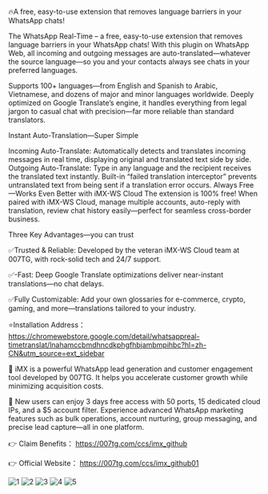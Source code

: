 🔥A free, easy-to-use extension that removes language barriers in your WhatsApp chats!

The WhatsApp Real-Time – a free, easy-to-use extension that removes language barriers in your WhatsApp chats!
With this plugin on WhatsApp Web, all incoming and outgoing messages are auto-translated—whatever the source language—so you and your contacts always see chats in your preferred languages.

Supports 100+ languages—from English and Spanish to Arabic, Vietnamese, and dozens of major and minor languages worldwide. Deeply optimized on Google Translate’s engine, it handles everything from legal jargon to casual chat with precision—far more reliable than standard translators.

Instant Auto-Translation—Super Simple

Incoming Auto-Translate: Automatically detects and translates incoming messages in real time, displaying original and translated text side by side.
Outgoing Auto-Translate: Type in any language and the recipient receives the translated text instantly.  Built-in “failed translation interceptor” prevents untranslated text from being sent if a translation error occurs.
Always Free—Works Even Better with iMX-WS Cloud
The extension is 100% free! When paired with iMX-WS Cloud, manage multiple accounts, auto-reply with translation, review chat history easily—perfect for seamless cross-border business.

Three Key Advantages—you can trust

✅Trusted & Reliable: Developed by the veteran iMX-WS Cloud team at 007TG, with rock-solid tech and 24/7 support.

✅-Fast: Deep Google Translate optimizations deliver near-instant translations—no chat delays.

✅Fully Customizable: Add your own glossaries for e-commerce, crypto, gaming, and more—translations tailored to your industry.

⭐️Installation Address：https://chromewebstore.google.com/detail/whatsappreal-timetranslat/lnahamccbmdhncdkphgfhbjambmpihbc?hl=zh-CN&utm_source=ext_sidebar

👋 iMX is a powerful WhatsApp lead generation and customer engagement tool developed by 007TG. It helps you accelerate customer growth while minimizing acquisition costs.

🎁 New users can enjoy 3 days free access with 50 ports, 15 dedicated cloud IPs, and a $5 account filter. Experience advanced WhatsApp marketing features such as bulk operations, account nurturing, group messaging, and precise lead capture—all in one platform.

👉 Claim Benefits： https://007tg.com/ccs/imx_github

👉 Official Website：	https://007tg.com/ccs/imx_github01   

![1](https://github.com/user-attachments/assets/a9c73cc9-24a8-456e-b6e2-aee69173b6d6)
![2](https://github.com/user-attachments/assets/4f37385c-5461-4e78-a704-07a271a10b7e)
![3](https://github.com/user-attachments/assets/62b757f4-a6cd-47ac-b73f-aff868c75732)
![4](https://github.com/user-attachments/assets/178ad6ef-bc99-4d24-a2a5-1aec996da45c)
![5](https://github.com/user-attachments/assets/447fb705-6d1a-4401-a1b5-aa0a9e723ce3)

